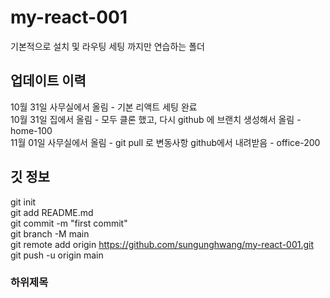 # my-react-001

기본적으로 설치 및 라우팅 세팅 까지만 연습하는 폴더

## 업데이트 이력

10월 31일 사무실에서 올림 - 기본 리액트 세팅 완료  
10월 31일 집에서 올림 - 모두 클론 했고, 다시 github 에 브랜치 생성해서 올림 - home-100  
11월 01일 사무실에서 올림 - git pull 로 변동사항 github에서 내려받음 - office-200

## 깃 정보

git init  
git add README.md  
git commit -m "first commit"  
git branch -M main  
git remote add origin https://github.com/sungunghwang/my-react-001.git  
git push -u origin main

### 하위제목
